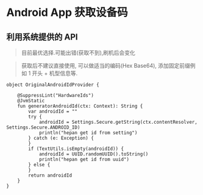 # Android App 获取设备码

## 利用系统提供的 API 
> 目前最优选择.可能出错(获取不到),刷机后会变化

> 获取后不建议直接使用, 可以做适当的编码(Hex Base64), 添加固定前缀例如 1 开头 + 机型信息等.

```
object OriginalAndroidIdProvider {

    @SuppressLint("HardwareIds")
    @JvmStatic
    fun generatorAndroidId(ctx: Context): String {
        var androidId = ""
        try {
            androidId = Settings.Secure.getString(ctx.contentResolver, Settings.Secure.ANDROID_ID)
            println("hepan get id from setting")
        } catch (e: Exception) {
        }
        if (TextUtils.isEmpty(androidId)) {
            androidId = UUID.randomUUID().toString()
            println("hepan get id from uuid")
        } else {
        }
        return androidId
    }
}
```

